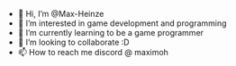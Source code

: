 - 👋 Hi, I’m @Max-Heinze
- 👀 I’m interested in game development and programming
- 🌱 I’m currently learning to be a game programmer
- 💞️ I’m looking to collaborate :D
- 📫 How to reach me discord @ maximoh

<!---
Max-Heinze/Max-Heinze is a ✨ special ✨ repository because its `README.md` (this file) appears on your GitHub profile.
You can click the Preview link to take a look at your changes.
--->
